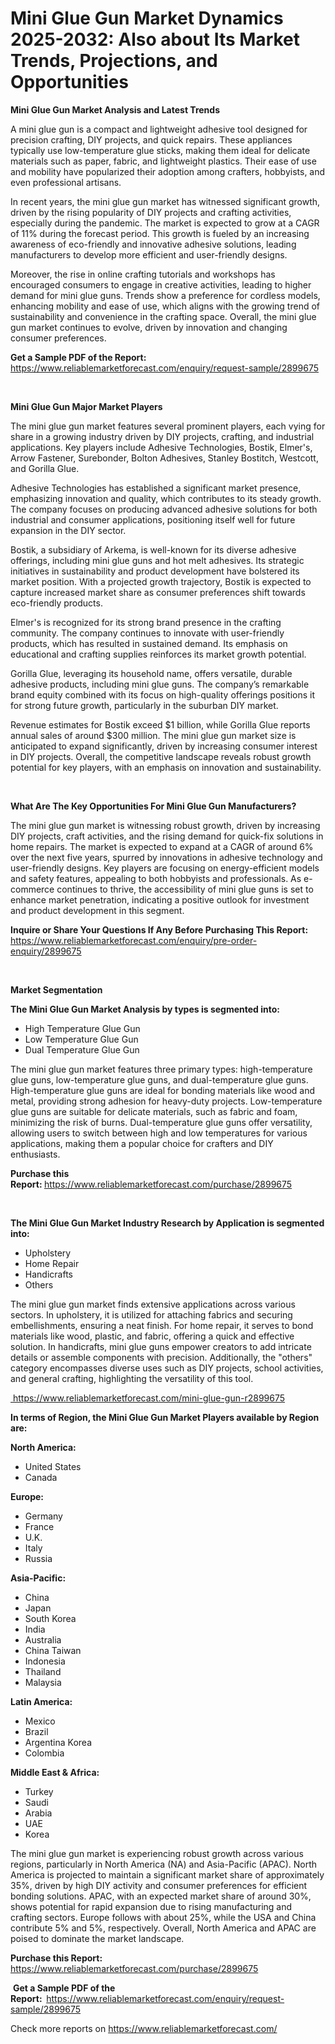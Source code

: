 <p><h1>Mini Glue Gun Market Dynamics 2025-2032: Also about Its Market Trends, Projections, and Opportunities</h1></p><p><strong>Mini Glue Gun Market Analysis and Latest Trends</strong></p>
<p><p>A mini glue gun is a compact and lightweight adhesive tool designed for precision crafting, DIY projects, and quick repairs. These appliances typically use low-temperature glue sticks, making them ideal for delicate materials such as paper, fabric, and lightweight plastics. Their ease of use and mobility have popularized their adoption among crafters, hobbyists, and even professional artisans.</p><p>In recent years, the mini glue gun market has witnessed significant growth, driven by the rising popularity of DIY projects and crafting activities, especially during the pandemic. The market is expected to grow at a CAGR of 11% during the forecast period. This growth is fueled by an increasing awareness of eco-friendly and innovative adhesive solutions, leading manufacturers to develop more efficient and user-friendly designs. </p><p>Moreover, the rise in online crafting tutorials and workshops has encouraged consumers to engage in creative activities, leading to higher demand for mini glue guns. Trends show a preference for cordless models, enhancing mobility and ease of use, which aligns with the growing trend of sustainability and convenience in the crafting space. Overall, the mini glue gun market continues to evolve, driven by innovation and changing consumer preferences.</p></p>
<p><strong>Get a Sample PDF of the Report:&nbsp;</strong> <a href="https://www.reliablemarketforecast.com/enquiry/request-sample/2899675?utm_campaign=2413&utm_medium=2&utm_source=Github&utm_content=ia&utm_term=16032025&utm_id=mini-glue-gun">https://www.reliablemarketforecast.com/enquiry/request-sample/2899675</a></p>
<p>&nbsp;</p>
<p><strong>Mini Glue Gun Major Market Players</strong></p>
<p><p>The mini glue gun market features several prominent players, each vying for share in a growing industry driven by DIY projects, crafting, and industrial applications. Key players include Adhesive Technologies, Bostik, Elmer's, Arrow Fastener, Surebonder, Bolton Adhesives, Stanley Bostitch, Westcott, and Gorilla Glue.</p><p>Adhesive Technologies has established a significant market presence, emphasizing innovation and quality, which contributes to its steady growth. The company focuses on producing advanced adhesive solutions for both industrial and consumer applications, positioning itself well for future expansion in the DIY sector.</p><p>Bostik, a subsidiary of Arkema, is well-known for its diverse adhesive offerings, including mini glue guns and hot melt adhesives. Its strategic initiatives in sustainability and product development have bolstered its market position. With a projected growth trajectory, Bostik is expected to capture increased market share as consumer preferences shift towards eco-friendly products.</p><p>Elmer's is recognized for its strong brand presence in the crafting community. The company continues to innovate with user-friendly products, which has resulted in sustained demand. Its emphasis on educational and crafting supplies reinforces its market growth potential.</p><p>Gorilla Glue, leveraging its household name, offers versatile, durable adhesive products, including mini glue guns. The company’s remarkable brand equity combined with its focus on high-quality offerings positions it for strong future growth, particularly in the suburban DIY market.</p><p>Revenue estimates for Bostik exceed $1 billion, while Gorilla Glue reports annual sales of around $300 million. The mini glue gun market size is anticipated to expand significantly, driven by increasing consumer interest in DIY projects. Overall, the competitive landscape reveals robust growth potential for key players, with an emphasis on innovation and sustainability.</p></p>
<p>&nbsp;</p>
<p><strong>What Are The Key Opportunities For Mini Glue Gun Manufacturers?</strong></p>
<p><p>The mini glue gun market is witnessing robust growth, driven by increasing DIY projects, craft activities, and the rising demand for quick-fix solutions in home repairs. The market is expected to expand at a CAGR of around 6% over the next five years, spurred by innovations in adhesive technology and user-friendly designs. Key players are focusing on energy-efficient models and safety features, appealing to both hobbyists and professionals. As e-commerce continues to thrive, the accessibility of mini glue guns is set to enhance market penetration, indicating a positive outlook for investment and product development in this segment.</p></p>
<p><strong>Inquire or Share Your Questions If Any Before Purchasing This Report:</strong> <a href="https://www.reliablemarketforecast.com/enquiry/pre-order-enquiry/2899675?utm_campaign=2413&utm_medium=2&utm_source=Github&utm_content=ia&utm_term=16032025&utm_id=mini-glue-gun">https://www.reliablemarketforecast.com/enquiry/pre-order-enquiry/2899675</a></p>
<p>&nbsp;</p>
<p><strong>Market Segmentation</strong></p>
<p><strong>The Mini Glue Gun Market Analysis by types is segmented into:</strong></p>
<p><ul><li>High Temperature Glue Gun</li><li>Low Temperature Glue Gun</li><li>Dual Temperature Glue Gun</li></ul></p>
<p><p>The mini glue gun market features three primary types: high-temperature glue guns, low-temperature glue guns, and dual-temperature glue guns. High-temperature glue guns are ideal for bonding materials like wood and metal, providing strong adhesion for heavy-duty projects. Low-temperature glue guns are suitable for delicate materials, such as fabric and foam, minimizing the risk of burns. Dual-temperature glue guns offer versatility, allowing users to switch between high and low temperatures for various applications, making them a popular choice for crafters and DIY enthusiasts.</p></p>
<p><strong>Purchase this Report:&nbsp;</strong><a href="https://www.reliablemarketforecast.com/purchase/2899675?utm_campaign=2413&utm_medium=2&utm_source=Github&utm_content=ia&utm_term=16032025&utm_id=mini-glue-gun">https://www.reliablemarketforecast.com/purchase/2899675</a></p>
<p>&nbsp;</p>
<p><strong>The Mini Glue Gun Market Industry Research by Application is segmented into:</strong></p>
<p><ul><li>Upholstery</li><li>Home Repair</li><li>Handicrafts</li><li>Others</li></ul></p>
<p><p>The mini glue gun market finds extensive applications across various sectors. In upholstery, it is utilized for attaching fabrics and securing embellishments, ensuring a neat finish. For home repair, it serves to bond materials like wood, plastic, and fabric, offering a quick and effective solution. In handicrafts, mini glue guns empower creators to add intricate details or assemble components with precision. Additionally, the "others" category encompasses diverse uses such as DIY projects, school activities, and general crafting, highlighting the versatility of this tool.</p></p>
<p><a href="https://www.reliablemarketforecast.com/mini-glue-gun-r2899675?utm_campaign=2413&utm_medium=2&utm_source=Github&utm_content=ia&utm_term=16032025&utm_id=mini-glue-gun">&nbsp;https://www.reliablemarketforecast.com/mini-glue-gun-r2899675</a></p>
<p><strong>In terms of Region, the Mini Glue Gun Market Players available by Region are:</strong></p>
<p>
    <p> <strong> North America: </strong>
        <ul>
            <li>United States</li>
            <li>Canada</li>
        </ul>
        </p> 
    <p> <strong> Europe: </strong>
        <ul>
            <li>Germany</li>
            <li>France</li>
            <li>U.K.</li>
            <li>Italy</li>
            <li>Russia</li>
        </ul>
        </p> 
    <p> <strong> Asia-Pacific: </strong>
        <ul>
            <li>China</li>
            <li>Japan</li>
            <li>South Korea</li>
            <li>India</li>
            <li>Australia</li>
            <li>China Taiwan</li>
            <li>Indonesia</li>
            <li>Thailand</li>
            <li>Malaysia</li>
        </ul>
        </p> 
    <p> <strong> Latin America: </strong>
        <ul>
            <li>Mexico</li>
            <li>Brazil</li>
            <li>Argentina Korea</li>
            <li>Colombia</li>
        </ul>
        </p> 
    <p> <strong> Middle East & Africa: </strong>
        <ul>
            <li>Turkey</li>
            <li>Saudi</li>
            <li>Arabia</li>
            <li>UAE</li>
            <li>Korea</li>
        </ul>
    </p>
    </p>
<p><p>The mini glue gun market is experiencing robust growth across various regions, particularly in North America (NA) and Asia-Pacific (APAC). North America is projected to maintain a significant market share of approximately 35%, driven by high DIY activity and consumer preferences for efficient bonding solutions. APAC, with an expected market share of around 30%, shows potential for rapid expansion due to rising manufacturing and crafting sectors. Europe follows with about 25%, while the USA and China contribute 5% and 5%, respectively. Overall, North America and APAC are poised to dominate the market landscape.</p></p>
<p><strong>Purchase this Report: </strong><a href="https://www.reliablemarketforecast.com/purchase/2899675?utm_campaign=2413&utm_medium=2&utm_source=Github&utm_content=ia&utm_term=16032025&utm_id=mini-glue-gun">https://www.reliablemarketforecast.com/purchase/2899675</a></p>
<p>&nbsp;<strong>Get a Sample PDF of the Report:&nbsp;&nbsp;</strong><a href="https://www.reliablemarketforecast.com/enquiry/request-sample/2899675?utm_campaign=2413&utm_medium=2&utm_source=Github&utm_content=ia&utm_term=16032025&utm_id=mini-glue-gun">https://www.reliablemarketforecast.com/enquiry/request-sample/2899675</a></p>
<p><strong></strong></p>
<p>Check more reports on <a href="https://www.reliablemarketforecast.com/?utm_campaign=2413&utm_medium=2&utm_source=Github&utm_content=ia&utm_term=16032025&utm_id=mini-glue-gun">https://www.reliablemarketforecast.com/</a></p>